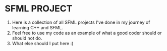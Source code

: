 # SFML PROJECT
1. Here is a collection of all SFML projects I've done in my journey of learning C++ and SFML.
2. Feel free to use my code as an example of what a good coder should or should not do.
3. What else should I put here :)